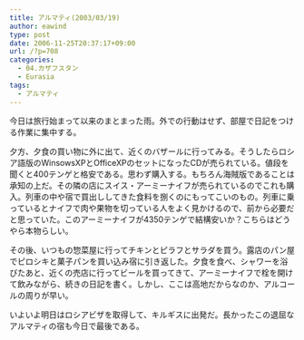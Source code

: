 ```yaml
---
title: アルマティ(2003/03/19)
author: eawind
type: post
date: 2006-11-25T20:37:17+09:00
url: /?p=708
categories:
  - 04.カザフスタン
  - Eurasia
tags:
  - アルマティ
---
```

今日は旅行始まって以来のまとまった雨。外での行動はせず、部屋で日記をつける作業に集中する。

夕方、夕食の買い物に外に出て、近くのバザールに行ってみる。そうしたらロシア語版のWinsowsXPとOfficeXPのセットになったCDが売られている。値段を聞くと400テンゲと格安である。思わず購入する。もちろん海賊版であることは承知の上だ。その隣の店にスイス・アーミーナイフが売られているのでこれも購入。列車の中や宿で買出ししてきた食料を捌くのにもってこいのもの。列車に乗っているとナイフで肉や果物を切っている人をよく見かけるので、前から必要だと思っていた。このアーミーナイフが4350テンゲで結構安いか？こちらはどうやら本物らしい。

その後、いつもの惣菜屋に行ってチキンとピラフとサラダを買う。露店のパン屋でピロシキと菓子パンを買い込み宿に引き返した。夕食を食べ、シャワーを浴びたあと、近くの売店に行ってビールを買ってきて、アーミーナイフで栓を開けて飲みながら、続きの日記を書く。しかし、ここは高地だからなのか、アルコールの周りが早い。

いよいよ明日はロシアビザを取得して、キルギスに出発だ。長かったこの退屈なアルマティの宿も今日で最後である。
